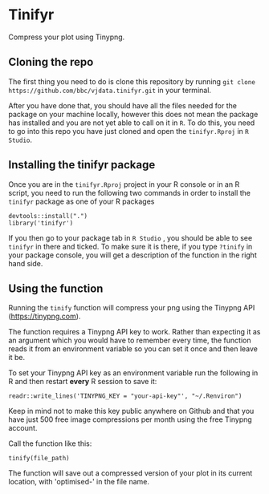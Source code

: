 # Tinifyr

Compress your plot using Tinypng.

## Cloning the repo
The first thing you need to do is clone this repository by running `git clone https://github.com/bbc/vjdata.tinifyr.git` in your terminal. 

After you have done that, you should have all the files needed for the package on your machine locally, however this does not mean the package has installed and you are not yet able to call on it in `R`. To do this, you need to go into this repo you have just cloned and open the `tinifyr.Rproj` in `R Studio`.  

## Installing the tinifyr package
Once you are in the `tinifyr.Rproj` project in your R console or in an R script, you need to run the following two commands in order to install the `tinifyr` package as one of your R packages

```
devtools::install(".")
library('tinifyr')
```

If you then go to your package tab in `R Studio` , you should be able to see `tinifyr` in there and ticked. To make sure it is there, if you type `?tinify` in your package console, you will get a description of the function in the right hand side.  

## Using the function

Running the `tinify` function will compress your png using the Tinypng API (https://tinypng.com).

The function requires a Tinypng API key to work. Rather than expecting it as an argument which you would have to remember every time, the function reads it from an environment variable so you can set it once and then leave it be.

To set your Tinypng API key as an environment variable run the following in R and then restart **every** R session to save it:

```
readr::write_lines('TINYPNG_KEY = "your-api-key"', "~/.Renviron")
```

Keep in mind not to make this key public anywhere on Github and that you have just 500 free image compressions per month using the free Tinypng account.

Call the function like this:

```
tinify(file_path)
```

The function will save out a compressed version of your plot in its current location, with 'optimised-' in the file name.

